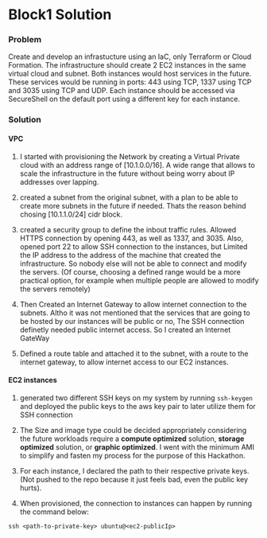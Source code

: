 # Block1 Solution

### Problem
Create and develop an infrastucture using an IaC, only Terraform or Cloud Formation. The infrastructure should create 2 EC2 instances in the same virtual cloud and subnet. Both instances would host services in the future. These services would be running in ports: 443 using TCP, 1337 using TCP and 3035 using TCP and UDP. Each instance should be accessed via SecureShell on the default port using a different key for each instance.


### Solution

#### VPC
1. I started with provisioning the Network by creating a Virtual Private cloud with an address range of [10.1.0.0/16]. A wide range that allows to scale the infrastructure in the future without being worry about IP addresses over lapping.

2. created a subnet from the original subnet, with a plan to be able to create more subnets in the future if needed. Thats the reason behind chosing [10.1.1.0/24] cidr block.

3. created a security group to define the inbout traffic rules. Allowed HTTPS connection by opening 443, as well as 1337, and 3035. Also, opened port 22 to allow SSH connection to the instances, but Limited the IP address to the address of the machine that created the infrastructure. So nobody else will not be able to connect and modify the servers. (Of course, choosing a defined range would be a more practical option, for example when multiple people are allowed to modify the servers remotely)

4. Then Created an Internet Gateway to allow internet connection to the subnets. Altho it was not mentioned that the services that are going to be hosted by our instances will be public or no, The SSH connection definetly needed public internet access. So I created an Internet GateWay

5. Defined a route table and attached it to the subnet, with a route to the internet gateway, to allow internet access to our EC2 instances.

#### EC2 instances
1. generated two different SSH keys on my system by running `ssh-keygen` and deployed the public keys to the aws key pair to later utilize them for SSH connection

2. The Size and image type could be decided appropriately considering the future workloads require a **compute optimized** solution, **storage optimized** solution, or **graphic optimized**. I went with the minimum AMI to simplify and fasten my process for the purpose of this Hackathon.

3. For each instance, I declared the path to their respective private keys. (Not pushed to the repo because it just feels bad, even the public key hurts).

4. When provisioned, the connection to instances can happen by running the command below:
```
ssh <path-to-private-key> ubuntu@<ec2-publicIp>
```
